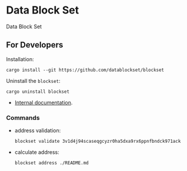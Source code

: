 # Data Block Set

Data Block Set

## For Developers

Installation:

```console
cargo install --git https://github.com/datablockset/blockset
```

Uninstall the `blockset`:

```console
cargo uninstall blockset
```

- [Internal documentation](https://blockset.pages.dev/blockset/).

### Commands

- address validation:
  ```console
  blockset validate 3v1d4j94scaseqgcyzr0ha5dxa9rx6ppnfbndck971ack
  ```
- calculate address:
  ```console
  blockset address ./README.md
  ```
